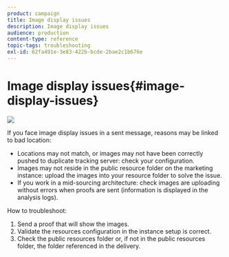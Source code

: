 ```yaml
---
product: campaign
title: Image display issues
description: Image display issues
audience: production
content-type: reference
topic-tags: troubleshooting
exl-id: 62fa491e-3e83-422b-bcde-2bae2c1b676e
---
```

# Image display issues{#image-display-issues}

![](assets/do-not-localize/v7-only.svg)

If you face image display issues in a sent message, reasons may be linked to bad location:

* Locations may not match, or images may not have been correctly pushed to duplicate tracking server: check your configuration.
* Images may not reside in the public resource folder on the marketing instance: upload the images into your resource folder to solve the issue.
* If you work in a mid-sourcing architecture: check images are uploading without errors when proofs are sent (information is displayed in the analysis logs).

How to troubleshoot:

1. Send a proof that will show the images.
1. Validate the resources configuration in the instance setup is correct. 
1. Check the public resources folder or, if not in the public resources folder, the folder referenced in the delivery.
